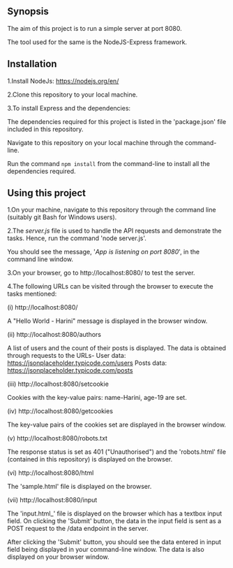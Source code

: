## Synopsis

The aim of this project is to run a simple server at port 8080.

The tool used for the same is the NodeJS-Express framework.

## Installation

1.Install NodeJs:
https://nodejs.org/en/

2.Clone this repository to your local machine.

3.To install Express and the dependencies:
	
The dependencies required for this project is listed in the 'package.json' file included in this repository.

Navigate to this repository on your local machine through the command-line.

Run the command `npm install` from the command-line to install all the dependencies required.

## Using this project

1.On your machine, navigate to this repository through the command line (suitably git Bash for Windows users).

2.The _server.js_ file is used to handle the API requests and demonstrate the tasks. Hence, run the command 'node server.js'.

You should see the message, '_App is listening on port 8080_', in the command line window.

3.On your browser, go to http://localhost:8080/ to test the server.

4.The following URLs can be visited through the browser to execute the tasks mentioned:

(i) http://localhost:8080/
	
A "Hello World - Harini" message is displayed in the browser window.

(ii) http://localhost:8080/authors

A list of users and the count of their posts is displayed. 
The data is obtained through requests to the URLs-
User data: https://jsonplaceholder.typicode.com/users
Posts data: https://jsonplaceholder.typicode.com/posts

(iii) http://localhost:8080/setcookie

Cookies with the key-value pairs: name-Harini, age-19 are set.

(iv) http://localhost:8080/getcookies

The key-value pairs of the cookies set are displayed in the browser window.

(v) http://localhost:8080/robots.txt

The response status is set as 401 ("Unauthorised") and the 'robots.html' file (contained in this repository) is displayed on the browser.

(vi) http://localhost:8080/html

The 'sample.html' file is displayed on the browser.

(vii) http://localhost:8080/input

The 'input.html_' file is displayed on the browser which has a textbox input field. On clicking the 'Submit' button, the data in the input field is sent as a POST request to the /data endpoint in the server.

After clicking the 'Submit' button, you should see the data entered in input field being displayed in your command-line window. The data is also displayed on your browser window.








	





